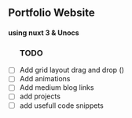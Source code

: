 ## **Portfolio Website**
#### using nuxt 3 & Unocs

###  &nbsp; &nbsp; &nbsp; **TODO**

- [ ] Add grid layout drag and drop ()
- [ ] Add animations
- [ ] Add medium blog links
- [ ] add projects
- [ ] add usefull code snippets
